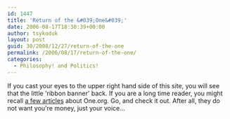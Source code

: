 ```yaml
---
id: 1447
title: 'Return of the &#039;One&#039;'
date: 2006-08-17T18:30:39+00:00
author: tsykoduk
layout: post
guid: 30/2008/12/27/return-of-the-one
permalink: /2006/08/17/return-of-the-one/
categories:
  - Philosophy! and Politics!
---
```

<p>If you cast your eyes to the upper right hand side of this site, you will see that the little 'ribbon banner' back. If you are a long time reader, you might recall <a href="http://greg.nokes.name/?s=one.org&#38;sbutt=Go">a few articles</a> about One.org. Go, and check it out. After all, they do not want you're money, just your voice...</p>